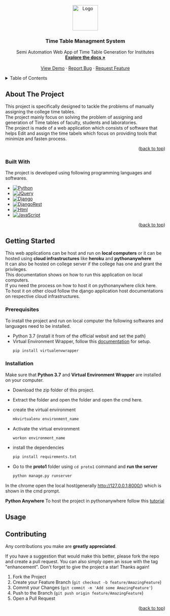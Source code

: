 
<a name = "readme-top"></a>

<div align="center">
  <a href="https://github.com/Sraone-Kumar/proto_v2">
    <img src="https://aggregate.digital/v3_images/features/sh_icon_scheduler.svg" alt="Logo" width="80" height="80">
  </a>

  <h3 align="center">Time Table Managment System</h3>

  <p align="center">
    Semi Automation Web App of Time Table Generation for Institutes
    <br />
    <a href="https://github.com/Sraone-kumar/proto_v2"><strong>Explore the docs »</strong></a>
    <br />
    <br />
    <a href="https://github.com/Sraone-kumar/proto_v2">View Demo</a>
    ·
    <a href="https://github.com/Sraone-kumar/proto_v2/issues">Report Bug</a>
    ·
    <a href="https://github.com/Sraone-kumar/proto_v2/issues">Request Feature</a>
  </p>
</div>


<!-- TABLE OF CONTENTS -->
<details>
  <summary>Table of Contents</summary>
  <ol>
    <li>
      <a href="#about-the-project">About The Project</a>
      <ul>
        <li><a href="#built-with">Built With</a></li>
      </ul>
    </li>
    <li>
      <a href="#getting-started">Getting Started</a>
      <ul>
        <li><a href="#prerequisites">Prerequisites</a></li>
        <li><a href="#installation">Installation</a></li>
      </ul>
    </li>
    <li><a href="#usage">Usage</a></li>
    <li><a href="#contributing">Contributing</a></li>
    <li><a href="#license">License</a></li>
    <li><a href="#contact">Contact</a></li>
    <li><a href="#acknowledgments">Acknowledgments</a></li>
  </ol>
</details>

<!-- ABOUT THE PROJECT -->
## About The Project
This project is specifically designed to tackle the problems of manually assigning the college time tables.</br>
The project mainly focus on solving the problem of assigning and generation of Time tables of faculty, students and laboratories.</br>
The project is made of a web application which consists of software that helps Edit and assign the time tabels which focus on providing tools that minimize and fasten
process.


<p align="right">(<a href="#readme-top">back to top</a>)</p>


### Built With
  The project is developed using following programming languages and softwares.

* [![Python][Python.org]][Python-url]
* [![JQuery][JQuery.com]][JQuery-url]
* [![Django][djangoproject.com]][Django-url]
* [![DjangoRest][django-rest-framework.org]][Django-Rest-url]
* [![Html][html.com]][Html5-url]
* [![JavaScript][javascript.com]][JavaScript-url]




<p align="right">(<a href="#readme-top">back to top</a>)</p>


<!-- GETTING STARTED -->
## Getting Started
This web applications can be host and run on <b>local computers</b> or it can be hosted using <b>cloud infrastructures</b>
like <b>heroku</b> and <b>pythonanywhere</b></br>
It can also be hosted on college server if the college has one and grant the privileges.</br>
This documentation shows on how to run this application on local computers.</br>
If you need the process on how to host it on pythonanywhere click here.</br>
To host it on other cloud follow the django application host documentations on respective cloud infrastructures.</br>
### Prerequisites
To install the project and run on local computer the following softwares and languages need to be installed.
* Python 3.7 (install it from of the official websit and set the path)
* Virtual Environment Wrapper, follow this [documentation](https://virtualenvwrapper.readthedocs.io/en/latest/) for setup.
  ```sh
  pip install virtualenvwrapper
  ```

### Installation
Make sure that <b>Python 3.7</b> and <b>Virtual Environment Wrapper</b> are installed on your computer.
* Download the zip folder of this project.
* Extract the folder and open the folder and open the cmd here.
* create the virtual environment
  ```sh
  mkvirtualenv environment_name
  ```
* Activate the virtual environment
  ```sh
  workon environment_name
  ```
* install the dependencies
  ```sh
  pip install requirements.txt
  ```

* Go to the <b>proto1</b> folder using `cd proto1` command and <b>run the server</b>
  ```sh
  python manage.py runserver
  ```

In the chrome open the local host(generally http://127.0.0.1:8000/) which is shown in the cmd prompt.

<b>Python Anywhere</b>
To host the project in pythonanywhere follow this [tutorial](https://www.youtube.com/watch?v=1oOr7o3Cx1Y)


<!-- USAGE EXAMPLES -->
## Usage

<!-- CONSTRIBUTING -->

## Contributing

Any contributions you make are **greatly appreciated**.

If you have a suggestion that would make this better, please fork the repo and create a pull request. You can also simply open an issue with the tag "enhancement".
Don't forget to give the project a star! Thanks again!

1. Fork the Project
2. Create your Feature Branch (`git checkout -b feature/AmazingFeature`)
3. Commit your Changes (`git commit -m 'Add some AmazingFeature'`)
4. Push to the Branch (`git push origin feature/AmazingFeature`)
5. Open a Pull Request

<p align="right">(<a href="#readme-top">back to top</a>)</p>



[Python.org]:https://img.shields.io/badge/python-3670A0?style=for-the-badge&logo=python&logoColor=ffdd54
[Python-url]: https://python.org
[JQuery.com]: https://img.shields.io/badge/jQuery-0769AD?style=for-the-badge&logo=jquery&logoColor=white
[JQuery-url]: https://jquery.com 
[djangoproject.com]: https://img.shields.io/badge/django-%23092E20.svg?style=for-the-badge&logo=django&logoColor=white
[Django-url]: https://www.djangoproject.com
[django-rest-framework.org]: https://img.shields.io/badge/DJANGO-REST-ff1709?style=for-the-badge&logo=django&logoColor=white&color=ff1709&labelColor=gray
[Django-Rest-url]: https://www.django-rest-framework.org
[html.com]: https://img.shields.io/badge/html5-%23E34F26.svg?style=for-the-badge&logo=html5&logoColor=white
[Html5-url]: https://html.com/html5/
[javascript.com]: https://img.shields.io/badge/javascript-%23323330.svg?style=for-the-badge&logo=javascript&logoColor=%23F7DF1E
[JavaScript-url]: https://www.javascript.com/




